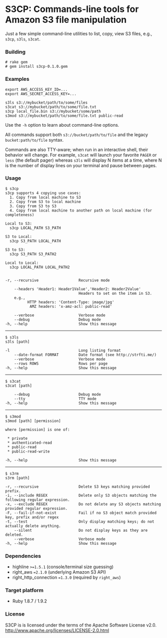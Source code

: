 S3CP: Commands-line tools for Amazon S3 file manipulation
=============================================================

Just a few simple command-line utilities to list, copy, view S3 files, e.g.,  `s3cp`, `s3ls`, `s3cat`.

### Building ###

    # rake gem
    # gem install s3cp-0.1.0.gem

### Examples ###

    export AWS_ACCESS_KEY_ID=...
    export AWS_SECRET_ACCESS_KEY=...

    s3ls s3://mybucket/path/to/some/files
    s3cat s3://mybucket/path/to/some/file.txt
    s3cp local_file.bin s3://mybucket/some/path
    s3mod s3://mybucket/path/to/some/file.txt public-read

Use the `-h` option to learn about command-line options.

All commands support both `s3://bucket/path/to/file` and the legacy `bucket:path/to/file` syntax.

Commands are also TTY-aware;  when run in an interactive shell, their behavior will change.  For example, `s3cat` will launch your favorite `PAGER` or `less` (the default pager) whereas `s3ls` will display N items at a time, where N is the number of display lines on your terminal and pause between pages.

### Usage ###

    $ s3cp
    s3cp supports 4 copying use cases:
      1. Copy from local machine to S3
      2. Copy from S3 to local machine
      3. Copy from S3 to S3
      4. Copy from local machine to another path on local machine (for completeness)

    Local to S3:
      s3cp LOCAL_PATH S3_PATH

    S3 to Local:
      s3cp S3_PATH LOCAL_PATH

    S3 to S3:
      s3cp S3_PATH S3_PATH2

    Local to Local:
      s3cp LOCAL_PATH LOCAL_PATH2


    -r, --recursive                  Recursive mode

        --headers 'Header1: Header1Value','Header2: Header2Value'
                                     Headers to set on the item in S3.
        e.g.,
              HTTP headers: 'Content-Type: image/jpg'
               AMZ headers: 'x-amz-acl: public-read'

        --verbose                    Verbose mode
        --debug                      Debug mode
    -h, --help                       Show this message

---

    $ s3ls
    s3ls [path]

    -l                               Long listing format
        --date-format FORMAT         Date format (see http://strfti.me/)
        --verbose                    Verbose mode
        --rows ROWS                  Rows per page
    -h, --help                       Show this message

---

    $ s3cat
    s3cat [path]

        --debug                      Debug mode
        --tty                        TTY mode
    -h, --help                       Show this message

---

    $ s3mod
    s3mod [path] [permission]

    where [permission] is one of:

     * private
     * authenticated-read
     * public-read
     * public-read-write

    -h, --help                       Show this message

---

    $ s3rm
    s3rm [path]

    -r, --recursive                  Delete S3 keys matching provided prefix.
    -i, --include REGEX              Delete only S3 objects matching the following regular expression.
    -x, --exclude REGEX              Do not delete any S3 objects matching provided regular expression.
    -F, --fail-if-not-exist          Fail if no S3 object match provided key, prefix and/or regex
    -t, --test                       Only display matching keys; do not actually delete anything.
        --silent                     Do not display keys as they are deleted.
        --verbose                    Verbose mode
    -h, --help                       Show this message

### Dependencies ###

* highline `>=1.5.1`  (console/terminal size guessing)
* right_aws `=2.1.0`  (underlying Amazon S3 API)
* right_http_connection `=1.3.0` (required by `right_aws`)

### Target platform ###

* Ruby 1.8.7 / 1.9.2

### License ###

S3CP is is licensed under the terms of the Apache Software License v2.0.
<http://www.apache.org/licenses/LICENSE-2.0.html>

